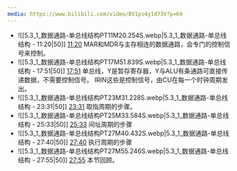 ```yaml
---
media: https://www.bilibili.com/video/BV1ps4y1d73V?p=64
---
```


- ![[5.3_1_数据通路-单总线结构PT11M20.254S.webp|5.3_1_数据通路-单总线结构 - 11:20|50]] [11:20](https://www.bilibili.com/video/BV1ps4y1d73V?p=64&t=680.253974#t=11:20.25)  MAR和MDR与主存相连的数据通路，会专门的控制信号来控制。
- ![[5.3_1_数据通路-单总线结构PT17M51.839S.webp|5.3_1_数据通路-单总线结构 - 17:51|50]] [17:51](https://www.bilibili.com/video/BV1ps4y1d73V?p=64&t=1071.838887#t=17:51.84) 单总线，Y是暂存寄存器，Y与ALU有条通路可直接传递数据，不需要控制信号。
 IRIN这些是控制信号，由CU在每一个时钟周期发出。
- ![[5.3_1_数据通路-单总线结构PT23M31.228S.webp|5.3_1_数据通路-单总线结构 - 23:31|50]] [23:31](https://www.bilibili.com/video/BV1ps4y1d73V?p=64&t=1411.227856#t=23:31.23)   取指周期的步骤。
- ![[5.3_1_数据通路-单总线结构PT25M33.584S.webp|5.3_1_数据通路-单总线结构 - 25:33|50]] [25:33](https://www.bilibili.com/video/BV1ps4y1d73V?p=64&t=1533.583537#t=25:33.58) 间址周期的步骤
- ![[5.3_1_数据通路-单总线结构PT27M40.432S.webp|5.3_1_数据通路-单总线结构 - 27:40|50]] [27:40](https://www.bilibili.com/video/BV1ps4y1d73V?p=64&t=1660.432413#t=27:40.43) 执行周期的步骤
- ![[5.3_1_数据通路-单总线结构PT27M55.246S.webp|5.3_1_数据通路-单总线结构 - 27:55|50]] [27:55](https://www.bilibili.com/video/BV1ps4y1d73V?p=64&t=1675.246426#t=27:55.25) 本节回顾。

